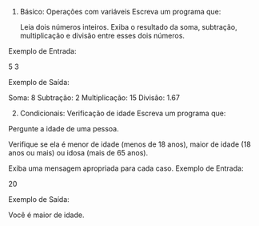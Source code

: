 1. Básico: Operações com variáveis
     Escreva um programa que:

     Leia dois números inteiros.
Exiba o resultado da soma, subtração, multiplicação e divisão entre esses dois números.

Exemplo de Entrada:

5 
3 

Exemplo de Saída:
   
   Soma: 8
   Subtração: 2
   Multiplicação: 15
   Divisão: 1.67

2. Condicionais: Verificação de idade
Escreva um programa que:

Pergunte a idade de uma pessoa.

Verifique se ela é menor de idade (menos de 18 anos),
 maior de idade (18 anos ou mais) ou idosa (mais de 65 anos).

Exiba uma mensagem apropriada para cada caso.
Exemplo de Entrada:

20

Exemplo de Saída:

Você é maior de idade.

